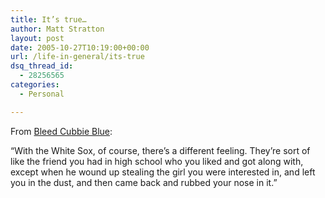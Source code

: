 ```yaml
---
title: It’s true…
author: Matt Stratton
layout: post
date: 2005-10-27T10:19:00+00:00
url: /life-in-general/its-true
dsq_thread_id:
  - 28256565
categories:
  - Personal

---
```

From [Bleed Cubbie Blue][1]:

&#8220;With the White Sox, of course, there&#8217;s a different feeling. They&#8217;re sort of like the friend you had in high school who you liked and got along with, except when he wound up stealing the girl you were interested in, and left you in the dust, and then came back and rubbed your nose in it.&#8221;

 [1]: https://www.bleedcubbieblue.com/story/2005/10/27/123030/15